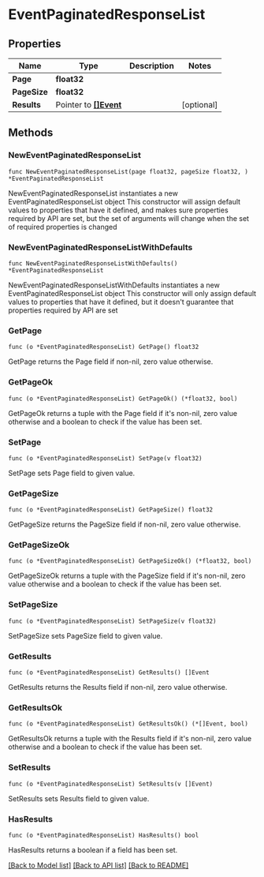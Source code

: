 # EventPaginatedResponseList

## Properties

Name | Type | Description | Notes
------------ | ------------- | ------------- | -------------
**Page** | **float32** |  | 
**PageSize** | **float32** |  | 
**Results** | Pointer to [**[]Event**](Event.md) |  | [optional] 

## Methods

### NewEventPaginatedResponseList

`func NewEventPaginatedResponseList(page float32, pageSize float32, ) *EventPaginatedResponseList`

NewEventPaginatedResponseList instantiates a new EventPaginatedResponseList object
This constructor will assign default values to properties that have it defined,
and makes sure properties required by API are set, but the set of arguments
will change when the set of required properties is changed

### NewEventPaginatedResponseListWithDefaults

`func NewEventPaginatedResponseListWithDefaults() *EventPaginatedResponseList`

NewEventPaginatedResponseListWithDefaults instantiates a new EventPaginatedResponseList object
This constructor will only assign default values to properties that have it defined,
but it doesn't guarantee that properties required by API are set

### GetPage

`func (o *EventPaginatedResponseList) GetPage() float32`

GetPage returns the Page field if non-nil, zero value otherwise.

### GetPageOk

`func (o *EventPaginatedResponseList) GetPageOk() (*float32, bool)`

GetPageOk returns a tuple with the Page field if it's non-nil, zero value otherwise
and a boolean to check if the value has been set.

### SetPage

`func (o *EventPaginatedResponseList) SetPage(v float32)`

SetPage sets Page field to given value.


### GetPageSize

`func (o *EventPaginatedResponseList) GetPageSize() float32`

GetPageSize returns the PageSize field if non-nil, zero value otherwise.

### GetPageSizeOk

`func (o *EventPaginatedResponseList) GetPageSizeOk() (*float32, bool)`

GetPageSizeOk returns a tuple with the PageSize field if it's non-nil, zero value otherwise
and a boolean to check if the value has been set.

### SetPageSize

`func (o *EventPaginatedResponseList) SetPageSize(v float32)`

SetPageSize sets PageSize field to given value.


### GetResults

`func (o *EventPaginatedResponseList) GetResults() []Event`

GetResults returns the Results field if non-nil, zero value otherwise.

### GetResultsOk

`func (o *EventPaginatedResponseList) GetResultsOk() (*[]Event, bool)`

GetResultsOk returns a tuple with the Results field if it's non-nil, zero value otherwise
and a boolean to check if the value has been set.

### SetResults

`func (o *EventPaginatedResponseList) SetResults(v []Event)`

SetResults sets Results field to given value.

### HasResults

`func (o *EventPaginatedResponseList) HasResults() bool`

HasResults returns a boolean if a field has been set.


[[Back to Model list]](../README.md#documentation-for-models) [[Back to API list]](../README.md#documentation-for-api-endpoints) [[Back to README]](../README.md)


